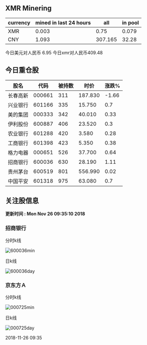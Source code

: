 ## XMR Minering

|currency|mined in last 24 hours|all|in pool|
|---|---|---|---|
|XMR|0.003|0.75|0.079|
|CNY|1.093|307.165|32.28|

今日美元对人民币 6.95	今日xmr对人民币409.48


## 今日重仓股 

|股名|代码|被持数|时价|涨跌%|
|---|---|---|---|---|
|长春高新|000661|311|187.830|-1.66|
|兴业银行|601166|335|15.750|0.7|
|美的集团|000333|342|40.010|0.33|
|伊利股份|600887|406|23.520|0.3|
|农业银行|601288|420|3.580|0.28|
|工商银行|601398|423|5.350|0.38|
|格力电器|000651|526|37.700|0.64|
|招商银行|600036|630|28.190|1.11|
|贵州茅台|600519|801|556.990|0.02|
|中国平安|601318|975|63.080|0.7|

## 关注股信息
**更新时间 : Mon Nov 26 09:35:10 2018**
### 招商银行 
分时k线

![600036min](http://image.sinajs.cn/newchart/min/n/sh600036.gif)

日k线

![600036day](http://image.sinajs.cn/newchart/daily/n/sh600036.gif)

### 京东方Ａ 
分时k线

![000725min](http://image.sinajs.cn/newchart/min/n/sz000725.gif)

日k线

![000725day](http://image.sinajs.cn/newchart/daily/n/sz000725.gif)

2018-11-26 09:35
